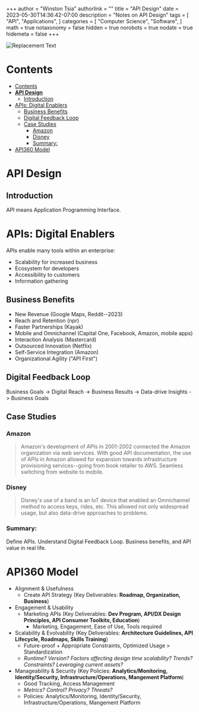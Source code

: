 +++
author = "Winston Tsia"
authorlink = ""
title = "API Design"
date = 2023-05-30T14:36:42-07:00
description = "Notes on API Design"
tags = [
    "API",
    "Applications",
]
categories = [
    "Computer Science",
    "Software",
]
math = true
notaxonomy = false
hidden = true
norobots = true
nodate = true
hidemeta = false
+++

![Replacement Text](/rover/img/<topic>/<image>.png)

# Contents
- [Contents](#contents)
- [**API Design**](#api-design)
  - [Introduction](#introduction)
- [APIs: Digital Enablers](#apis-digital-enablers)
  - [Business Benefits](#business-benefits)
  - [Digital Feedback Loop](#digital-feedback-loop)
  - [Case Studies](#case-studies)
    - [Amazon](#amazon)
    - [Disney](#disney)
    - [Summary:](#summary)
- [API360 Model](#api360-model)

# **API Design**
## Introduction
API means Application Programming Interface.

# APIs: Digital Enablers
APIs enable many tools within an enterprise:
- Scalability for increased business
- Ecosystem for developers
- Accessibility to customers
- Information gathering

## Business Benefits
- New Revenue (Google Maps, Reddit--2023)
- Reach and Retention (npr)
- Faster Partnerships (Kayak)
- Mobile and Omnichannel (Capital One, Facebook, Amazon, mobile apps)
- Interaction Analysis (Mastercard)
- Outsourced Innovation (Netflix)
- Self-Service Integration (Amazon)
- Organizational Agility ("API First")

## Digital Feedback Loop
Business Goals -> Digital Reach -> Business Results -> Data-drive Insights -> Business Goals

## Case Studies
### Amazon
>Amazon's development of APIs in 2001-2002 connected the Amazon organization via web services. With good API documentation, the use of APIs in Amazon allowed for expansion towards infrastructure provisioning services--going from book retailer to AWS. Seamless switching from website to mobile.

### Disney
>Disney's use of a band is an IoT device that enabled an Omnichannel method to access keys, rides, etc. This allowed not only widespread usage, but also data-drive approaches to problems.

### Summary:
Define APIs. Understand Digital Feedback Loop. Business benefits, and API value in real life.

# API360 Model
- Alignment & Usefulness
  - Create API Strategy (Key Deliverables: **Roadmap, Organization, Business**)
- Engagement & Usability
  - Marketing APIs (Key Deliverables: **Dev Program, API/DX Design Principles, API Consumer Toolkits, Education**)
    - Marketing, Engagement, Ease of Use, Tools required
- Scalability & Evolvability (Key Deliverables: **Architecture Guidelines, API Lifecycle, Roadmaps, Skills Training**)
  - Future-proof + Appropriate Constraints, Optimized Usage > Standardization
  - *Runtime? Version? Factors affecting design time scalability? Trends? Constraints? Leveraging current assets?*
- Manageability & Security (Key Policies: **Analytics/Monitoring, Identity/Security, Infrastructure/Operations, Mangement Platform**)
  - Good Tracking, Access Management
  - *Metrics? Control? Privacy? Threats?*
  - Policies: Analytics/Monitoring, Identity/Security, Infrastructure/Operations, Mangement Platform

